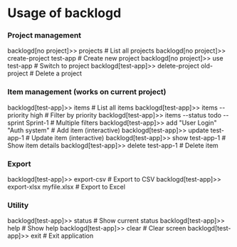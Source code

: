 # Usage of backlogd

### Project management
backlogd[no project]>> projects                    # List all projects
backlogd[no project]>> create-project test-app      # Create new project
backlogd[no project]>> use test-app                 # Switch to project
backlogd[test-app]>> delete-project old-project     # Delete a project

### Item management (works on current project)
backlogd[test-app]>> items                          # List all items
backlogd[test-app]>> items --priority high          # Filter by priority
backlogd[test-app]>> items --status todo --sprint Sprint-1  # Multiple filters
backlogd[test-app]>> add "User Login" "Auth system" # Add item (interactive)
backlogd[test-app]>> update test-app-1               # Update item (interactive)
backlogd[test-app]>> show test-app-1                # Show item details
backlogd[test-app]>> delete test-app-1              # Delete item

### Export
backlogd[test-app]>> export-csv                     # Export to CSV
backlogd[test-app]>> export-xlsx myfile.xlsx       # Export to Excel

### Utility
backlogd[test-app]>> status                         # Show current status
backlogd[test-app]>> help                           # Show help
backlogd[test-app]>> clear                          # Clear screen
backlogd[test-app]>> exit                           # Exit application